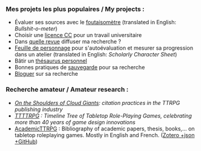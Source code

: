 ### Mes projets les plus populaires / My projects :

- Évaluer ses sources avec le [foutaisomètre](https://github.com/pmartinolli/TM-bullshitometer) (translated in English: _Bullshit-o-meter_)
- Choisir une [licence CC](https://github.com/pmartinolli/MonTPenCC) pour un travail universitaire
- Dans [quelle revue](https://github.com/pmartinolli/where2publish) diffuser ma recherche ?
- [Feuille de personnage](https://github.com/pmartinolli/TM_SchoCharSheet) pour s'autoévaluation et mesurer sa progression dans un atelier (translated in English: _Scholarly Character Sheet_)
- Bâtir un [thésaurus personnel](https://github.com/pmartinolli/TM-MyThesaurus)
- Bonnes pratiques de [sauvegarde](https://github.com/pmartinolli/TM-Saveorcry) pour sa recherche
- [Bloguer](https://github.com/pmartinolli/TM-incubablog) sur sa recherche

### Recherche amateur / Amateur research : 
- _[On the Shoulders of Cloud Giants](https://github.com/pmartinolli/OtSoCG): citation practices in the TTRPG publishing industry_
- _[TTTTRPG](https://github.com/pmartinolli/TTTTRPG) : Timeline Tree of Tabletop Role-Playing Games, celebrating more than 40 years of game design innovations_
- [AcademicTTRPG](https://pmartinolli.github.io/academicTTRPG/) : Bibliography of academic papers, thesis, books,... on tabletop roleplaying games. Mostly in English and French. ([Zotero +json +GitHub](https://github.com/pmartinolli/academicTTRPG))


<!--
**pmartinolli/pmartinolli** is a ✨ _special_ ✨ repository because its `README.md` (this file) appears on your GitHub profile.

Here are some ideas to get you started:

- 🔭 I’m currently working on ...
- 🌱 I’m currently learning ...
- 👯 I’m looking to collaborate on ...
- 🤔 I’m looking for help with ...
- 💬 Ask me about ...
- 📫 How to reach me: ...
- 😄 Pronouns: ...
- ⚡ Fun fact: ...
-->
